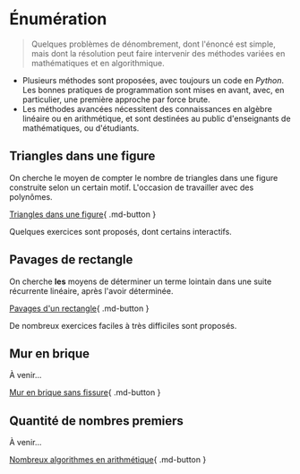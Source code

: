 # Énumération

> Quelques problèmes de dénombrement, dont l'énoncé est simple, mais dont la résolution peut faire intervenir des méthodes variées en mathématiques et en algorithmique.

- Plusieurs méthodes sont proposées, avec toujours un code en *Python*. Les bonnes pratiques de programmation sont mises en avant, avec, en particulier, une première approche par force brute.
- Les méthodes avancées nécessitent des connaissances en algèbre linéaire ou en arithmétique, et sont destinées au public d'enseignants de mathématiques, ou d'étudiants.

## Triangles dans une figure

On cherche le moyen de compter le nombre de triangles dans une figure construite selon un certain motif. L'occasion de travailler avec des polynômes.

[Triangles dans une figure](1.triangles/triangles.md){ .md-button }

Quelques exercices sont proposés, dont certains interactifs.

## Pavages de rectangle

On cherche **les** moyens de déterminer un terme lointain dans une suite récurrente linéaire, après l'avoir déterminée.

[Pavages d'un rectangle](2.pavages/pavages.md){ .md-button }

De nombreux exercices faciles à très difficiles sont proposés.

## Mur en brique

À venir...

[Mur en brique sans fissure](3.mur_brique/mur_brique.md){ .md-button }

## Quantité de nombres premiers

À venir...

[Nombreux algorithmes en arithmétique](4.arith/arith.md){ .md-button }

